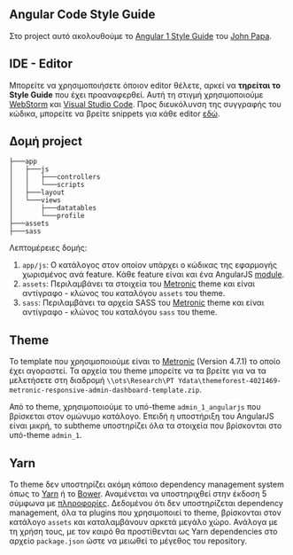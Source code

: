 ## Angular Code Style Guide

Στο project αυτό ακολουθούμε το [Angular 1 Style Guide](https://github.com/johnpapa/angular-styleguide/blob/master/a1/README.md#angular-docs) του [John Papa](https://johnpapa.net/).

## IDE - Editor

Μπορείτε να χρησιμοποιήσετε όποιον editor θέλετε, αρκεί να **τηρείται το Style Guide** που έχει προαναφερθεί. Αυτή τη στιγμή χρησιμοποιούμε [WebStorm](https://www.jetbrains.com/webstorm) και [Visual Studio Code](https://code.visualstudio.com). Προς διευκόλυνση της συγγραφής του κώδικα, μπορείτε να βρείτε snippets για κάθε editor [εδώ](https://github.com/johnpapa/angular-styleguide/blob/master/a1/README.md#file-templates-and-snippets).

## Δομή project

```
├───app
│   ├───js
│   │   ├───controllers
│   │   └───scripts
│   ├───layout
│   └───views
│       ├───datatables
│       └───profile
├───assets
├───sass
```

Λεπτομέρειες δομής:

1. ```app/js```: Ο κατάλογος στον οποίον υπάρχει ο κώδικας της εφαρμογής χωρισμένος ανά feature. Κάθε feature είναι και ένα AngularJS [module](https://docs.angularjs.org/api/ng/function/angular.module).
1. ```assets```: Περιλαμβάνει τα στοιχεία του [Metronic](http://keenthemes.com/metronic-theme/) theme και είναι αντίγραφο - κλώνος του καταλόγου ```assets``` του theme.
1. ```sass```: Περιλαμβάνει τα αρχεία SASS του [Metronic](http://keenthemes.com/metronic-theme/) theme και είναι αντίγραφο - κλώνος του καταλόγου ```sass``` του theme.

## Theme

Το template που χρησιμοποιούμε είναι το [Metronic](http://keenthemes.com/metronic-theme/) (Version 4.7.1) το οποίο έχει αγοραστεί. Τα αρχεία του theme μπορείτε να τα βρείτε για να τα μελετήσετε στη διαδρομή ```\\ots\Research\PT Ydata\themeforest-4021469-metronic-responsive-admin-dashboard-template.zip```.

Από το theme, χρησιμοποιούμε το υπό-theme ```admin_1_angularjs``` που βρίσκεται στον ομώνυμο κατάλογο. Επειδή η υποστήριξη του AngularJS είναι μικρή, το subtheme υποστηρίζει όλα τα στοιχεία που βρίσκονται στο υπό-theme ```admin_1```.

## Yarn

Το theme δεν υποστηρίζει ακόμη κάποιο dependency management system όπως το [Yarn](https://yarnpkg.com/en/) ή το [Βower](https://bower.io/). Αναμένεται να υποστηριχθεί στην έκδοση 5 σύμφωνα με [πληροφορίες](http://keenthemes.com/forums/topic/howto-integrate-metronic-with-bower/). Δεδομένου ότι δεν υποστηρίζεται dependency management, όλα τα plugins που χρησιμοποιεί το theme, βρίσκονται στον κατάλογο ```assets``` και καταλαμβάνουν αρκετά μεγάλο χώρο. Ανάλογα με τη χρήση τους, με τον καιρό θα προστίθενται ως Yarn dependencies στο αρχείο ```package.json``` ώστε να μειωθεί το μέγεθος του repository.
